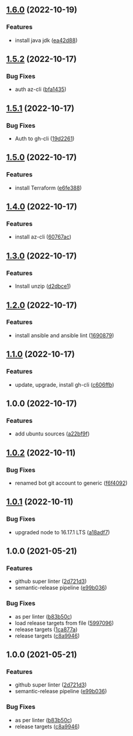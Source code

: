 ## [1.6.0](https://github.com/dkopec/wsl-init/compare/v1.5.2...v1.6.0) (2022-10-19)


### Features

* install java jdk ([ea42d88](https://github.com/dkopec/wsl-init/commit/ea42d88cb9d3941ee80e520c5a82c29559d843d3))

## [1.5.2](https://github.com/dkopec/wsl-init/compare/v1.5.1...v1.5.2) (2022-10-17)


### Bug Fixes

* auth az-cli ([bfa1435](https://github.com/dkopec/wsl-init/commit/bfa1435de5679e90539683a73f0d0e28da9d3346))

## [1.5.1](https://github.com/dkopec/wsl-init/compare/v1.5.0...v1.5.1) (2022-10-17)


### Bug Fixes

* Auth to gh-cli ([19d2261](https://github.com/dkopec/wsl-init/commit/19d22616029099ef64e3ada1790d228492a6aba3))

## [1.5.0](https://github.com/dkopec/wsl-init/compare/v1.4.0...v1.5.0) (2022-10-17)


### Features

* install Terraform ([e6fe388](https://github.com/dkopec/wsl-init/commit/e6fe3884f1a1337e9b8a60ea141ddcbb9fab0d12))

## [1.4.0](https://github.com/dkopec/wsl-init/compare/v1.3.0...v1.4.0) (2022-10-17)


### Features

* install az-cli ([60767ac](https://github.com/dkopec/wsl-init/commit/60767ac15e86697c1700dc0333ecda6c8877c8d8))

## [1.3.0](https://github.com/dkopec/wsl-init/compare/v1.2.0...v1.3.0) (2022-10-17)


### Features

* Install unzip ([d2dbce1](https://github.com/dkopec/wsl-init/commit/d2dbce1708b624aab0929cc73e1eb4407de7e077))

## [1.2.0](https://github.com/dkopec/wsl-init/compare/v1.1.0...v1.2.0) (2022-10-17)


### Features

* install ansible and ansible lint ([1690879](https://github.com/dkopec/wsl-init/commit/169087975e4838653e36597c2dd9eda05f440116))

## [1.1.0](https://github.com/dkopec/wsl-init/compare/v1.0.0...v1.1.0) (2022-10-17)


### Features

* update, upgrade, install gh-cli ([c606ffb](https://github.com/dkopec/wsl-init/commit/c606ffb66b17bb9de2206e80037591965778da08))

## 1.0.0 (2022-10-17)


### Features

* add ubuntu sources ([a22bf9f](https://github.com/dkopec/wsl-init/commit/a22bf9ffc40f2b6256c2a1b163d366937a65f2a2))

## [1.0.2](https://github.com/dkopec/repo-template/compare/v1.0.1...v1.0.2) (2022-10-11)


### Bug Fixes

* renamed bot git account to generic ([f6f4092](https://github.com/dkopec/repo-template/commit/f6f4092e51d6c3d624850d23cb53e580166828dc))

## [1.0.1](https://github.com/dkopec/repo-template/compare/v1.0.0...v1.0.1) (2022-10-11)


### Bug Fixes

* upgraded node to 16.17.1 LTS ([a18adf7](https://github.com/dkopec/repo-template/commit/a18adf71df4fb724eb65b34fcaa0ab78c37bedcb))

## 1.0.0 (2021-05-21)


### Features

* github super linter ([2d721d3](https://github.com/dkopec/repo-template/commit/2d721d3443183e590f8c60dfe80c01008e1b57c9))
* semantic-release pipeline ([e99b036](https://github.com/dkopec/repo-template/commit/e99b036e894e832d1f029f6ce8b9bdb029c658f6))


### Bug Fixes

* as per linter ([b83b50c](https://github.com/dkopec/repo-template/commit/b83b50c390f3d6520171b8cee7ee409ad5100cc7))
* load release targets from file ([5997096](https://github.com/dkopec/repo-template/commit/599709692c8c9d2021e4c46e11f4699daba90797))
* release targets ([1ca877a](https://github.com/dkopec/repo-template/commit/1ca877a53b8a407bc34b87fb4a2308e59e4331ee))
* release targets ([c8a9946](https://github.com/dkopec/repo-template/commit/c8a99460bff46469f9cf0f75dbfa08a86094a862))

## 1.0.0 (2021-05-21)


### Features

* github super linter ([2d721d3](https://github.com/dkopec/repo-template/commit/2d721d3443183e590f8c60dfe80c01008e1b57c9))
* semantic-release pipeline ([e99b036](https://github.com/dkopec/repo-template/commit/e99b036e894e832d1f029f6ce8b9bdb029c658f6))


### Bug Fixes

* as per linter ([b83b50c](https://github.com/dkopec/repo-template/commit/b83b50c390f3d6520171b8cee7ee409ad5100cc7))
* release targets ([c8a9946](https://github.com/dkopec/repo-template/commit/c8a99460bff46469f9cf0f75dbfa08a86094a862))
